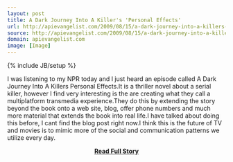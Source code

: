 ```yaml
---
layout: post
title: A Dark Journey Into A Killer's 'Personal Effects'
url: http://apievangelist.com/2009/08/15/a-dark-journey-into-a-killers-personal-effects/
source: http://apievangelist.com/2009/08/15/a-dark-journey-into-a-killers-personal-effects/
domain: apievangelist.com
image: [Image]
---
```

{% include JB/setup %}<p>I was listening to my NPR today and I just heard an episode called A Dark Journey Into A Killers Personal Effects.It is a thriller novel about a serial killer, however I find very interesting is the are creating what they call a multiplatform transmedia experience.They do this by extending the story beyond the book onto a web site, blog, offer phone numbers and much more material that extends the book into real life.I have talked about doing this before, I cant find the blog post right now.I think this is the future of TV and movies is to mimic more of the social and communication patterns we utilize every day.</p>
<center><p><a href="http://apievangelist.com/2009/08/15/a-dark-journey-into-a-killers-personal-effects/" style='padding:25px; font-sze:18px; font-weight: bold;'>Read Full Story</a></p></center>
